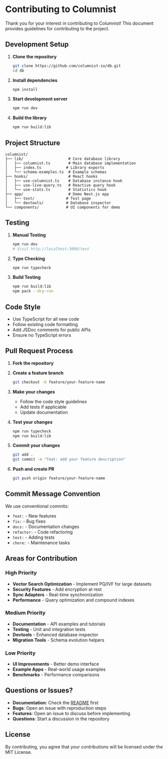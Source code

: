 # Contributing to Columnist

Thank you for your interest in contributing to Columnist! This document provides guidelines for contributing to the project.

## Development Setup

1. **Clone the repository**
   ```bash
   git clone https://github.com/columnist-io/db.git
   cd db
   ```

2. **Install dependencies**
   ```bash
   npm install
   ```

3. **Start development server**
   ```bash
   npm run dev
   ```

4. **Build the library**
   ```bash
   npm run build:lib
   ```

## Project Structure

```
columnist/
├── lib/                    # Core database library
│   ├── columnist.ts        # Main database implementation
│   ├── index.ts           # Library exports
│   └── schema-examples.ts  # Example schemas
├── hooks/                  # React hooks
│   ├── use-columnist.ts    # Database instance hook
│   ├── use-live-query.ts   # Reactive query hook
│   └── use-stats.ts        # Statistics hook
├── app/                    # Demo Next.js app
│   ├── test/              # Test page
│   └── devtools/          # Database inspector
└── components/            # UI components for demo
```

## Testing

1. **Manual Testing**
   ```bash
   npm run dev
   # Visit http://localhost:3000/test
   ```

2. **Type Checking**
   ```bash
   npm run typecheck
   ```

3. **Build Testing**
   ```bash
   npm run build:lib
   npm pack --dry-run
   ```

## Code Style

- Use TypeScript for all new code
- Follow existing code formatting
- Add JSDoc comments for public APIs
- Ensure no TypeScript errors

## Pull Request Process

1. **Fork the repository**
2. **Create a feature branch**
   ```bash
   git checkout -b feature/your-feature-name
   ```

3. **Make your changes**
   - Follow the code style guidelines
   - Add tests if applicable
   - Update documentation

4. **Test your changes**
   ```bash
   npm run typecheck
   npm run build:lib
   ```

5. **Commit your changes**
   ```bash
   git add .
   git commit -m "feat: add your feature description"
   ```

6. **Push and create PR**
   ```bash
   git push origin feature/your-feature-name
   ```

## Commit Message Convention

We use conventional commits:

- `feat:` - New features
- `fix:` - Bug fixes
- `docs:` - Documentation changes
- `refactor:` - Code refactoring
- `test:` - Adding tests
- `chore:` - Maintenance tasks

## Areas for Contribution

### High Priority
- **Vector Search Optimization** - Implement PQ/IVF for large datasets
- **Security Features** - Add encryption at rest
- **Sync Adapters** - Real-time synchronization
- **Performance** - Query optimization and compound indexes

### Medium Priority
- **Documentation** - API examples and tutorials
- **Testing** - Unit and integration tests
- **Devtools** - Enhanced database inspector
- **Migration Tools** - Schema evolution helpers

### Low Priority
- **UI Improvements** - Better demo interface
- **Example Apps** - Real-world usage examples
- **Benchmarks** - Performance comparisons

## Questions or Issues?

- **Documentation**: Check the [README](README.md) first
- **Bugs**: Open an issue with reproduction steps
- **Features**: Open an issue to discuss before implementing
- **Questions**: Start a discussion in the repository

## License

By contributing, you agree that your contributions will be licensed under the MIT License.
